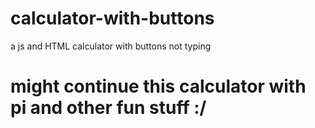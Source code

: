 # calculator-with-buttons
a js and HTML calculator with buttons not typing

# might continue this calculator with pi and other fun stuff :/
